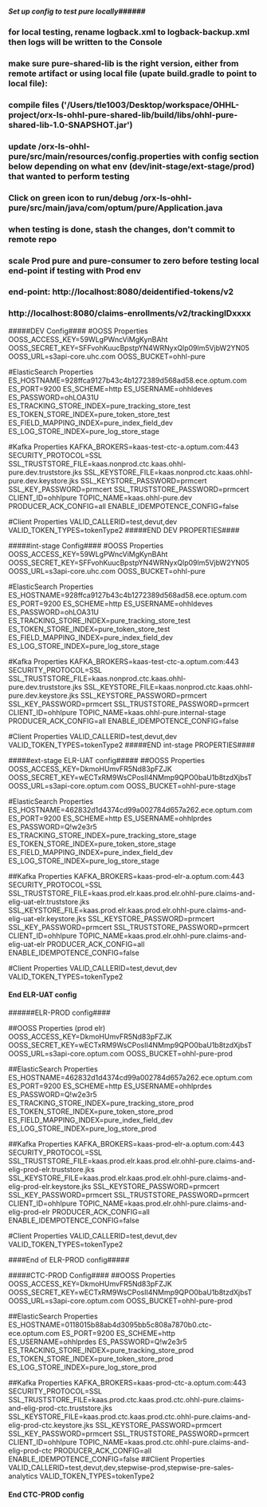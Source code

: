 ##### Set up config to test pure locally######

### for local testing, rename logback.xml to logback-backup.xml then logs will be written to the Console
### make sure pure-shared-lib is the right version, either from remote artifact or using local file (upate build.gradle to point to local file):
### compile files ('/Users/tle1003/Desktop/workspace/OHHL-project/orx-ls-ohhl-pure-shared-lib/build/libs/ohhl-pure-shared-lib-1.0-SNAPSHOT.jar')
### update /orx-ls-ohhl-pure/src/main/resources/config.properties with config section below depending on what env (dev/init-stage/ext-stage/prod) that wanted to perform testing
### Click on green icon to run/debug /orx-ls-ohhl-pure/src/main/java/com/optum/pure/Application.java
### when testing is done, stash the changes, don't commit to remote repo
### scale Prod pure and pure-consumer to zero before testing local end-point if testing with Prod env
### end-point: http://localhost:8080/deidentified-tokens/v2
### http://localhost:8080/claims-enrollments/v2/trackingIDxxxx

#####DEV Config####
#OOSS Properties
OOSS_ACCESS_KEY=59WLgPWncViMgKynBAht
OOSS_SECRET_KEY=SFFvohKuucBpstpYN4WRNyxQlp09lm5VjbW2YN05
OOSS_URL=s3api-core.uhc.com
OOSS_BUCKET=ohhl-pure

#ElasticSearch Properties
ES_HOSTNAME=928ffca9127b43c4b1272389d568ad58.ece.optum.com
ES_PORT=9200
ES_SCHEME=http
ES_USERNAME=ohhldeves
ES_PASSWORD=ohLOA31U
ES_TRACKING_STORE_INDEX=pure_tracking_store_test
ES_TOKEN_STORE_INDEX=pure_token_store_test
ES_FIELD_MAPPING_INDEX=pure_index_field_dev
ES_LOG_STORE_INDEX=pure_log_store_stage

#Kafka Properties
KAFKA_BROKERS=kaas-test-ctc-a.optum.com:443
SECURITY_PROTOCOL=SSL
SSL_TRUSTSTORE_FILE=kaas.nonprod.ctc.kaas.ohhl-pure.dev.truststore.jks
SSL_KEYSTORE_FILE=kaas.nonprod.ctc.kaas.ohhl-pure.dev.keystore.jks
SSL_KEYSTORE_PASSWORD=prmcert
SSL_KEY_PASSWORD=prmcert
SSL_TRUSTSTORE_PASSWORD=prmcert
CLIENT_ID=ohhlpure
TOPIC_NAME=kaas.ohhl-pure.dev
PRODUCER_ACK_CONFIG=all
ENABLE_IDEMPOTENCE_CONFIG=false

#Client Properties
VALID_CALLERID=test,devut,dev
VALID_TOKEN_TYPES=tokenType2
#####END DEV PROPERTIES####

#####int-stage Config####
#OOSS Properties
OOSS_ACCESS_KEY=59WLgPWncViMgKynBAht
OOSS_SECRET_KEY=SFFvohKuucBpstpYN4WRNyxQlp09lm5VjbW2YN05
OOSS_URL=s3api-core.uhc.com
OOSS_BUCKET=ohhl-pure

#ElasticSearch Properties
ES_HOSTNAME=928ffca9127b43c4b1272389d568ad58.ece.optum.com
ES_PORT=9200
ES_SCHEME=http
ES_USERNAME=ohhldeves
ES_PASSWORD=ohLOA31U
ES_TRACKING_STORE_INDEX=pure_tracking_store_test
ES_TOKEN_STORE_INDEX=pure_token_store_test
ES_FIELD_MAPPING_INDEX=pure_index_field_dev
ES_LOG_STORE_INDEX=pure_log_store_stage

#Kafka Properties
KAFKA_BROKERS=kaas-test-ctc-a.optum.com:443
SECURITY_PROTOCOL=SSL
SSL_TRUSTSTORE_FILE=kaas.nonprod.ctc.kaas.ohhl-pure.dev.truststore.jks
SSL_KEYSTORE_FILE=kaas.nonprod.ctc.kaas.ohhl-pure.dev.keystore.jks
SSL_KEYSTORE_PASSWORD=prmcert
SSL_KEY_PASSWORD=prmcert
SSL_TRUSTSTORE_PASSWORD=prmcert
CLIENT_ID=ohhlpure
TOPIC_NAME=kaas.ohhl-pure.internal-stage
PRODUCER_ACK_CONFIG=all
ENABLE_IDEMPOTENCE_CONFIG=false

#Client Properties
VALID_CALLERID=test,devut,dev
VALID_TOKEN_TYPES=tokenType2
#####END int-stage PROPERTIES####

#####ext-stage ELR-UAT config#####
##OOSS Properties
OOSS_ACCESS_KEY=DkmoHUmvFR5Nd83pFZJK
OOSS_SECRET_KEY=wECTxRM9WsCPosII4NMmp9QPO0baU1b8tzdXjbsT
OOSS_URL=s3api-core.optum.com
OOSS_BUCKET=ohhl-pure-stage

#ElasticSearch Properties
ES_HOSTNAME=462832d1d4374cd99a002784d657a262.ece.optum.com
ES_PORT=9200
ES_SCHEME=http
ES_USERNAME=ohhlprdes
ES_PASSWORD=Q!w2e3r5
ES_TRACKING_STORE_INDEX=pure_tracking_store_stage
ES_TOKEN_STORE_INDEX=pure_token_store_stage
ES_FIELD_MAPPING_INDEX=pure_index_field_dev
ES_LOG_STORE_INDEX=pure_log_store_stage

##Kafka Properties
KAFKA_BROKERS=kaas-prod-elr-a.optum.com:443
SECURITY_PROTOCOL=SSL
SSL_TRUSTSTORE_FILE=kaas.prod.elr.kaas.prod.elr.ohhl-pure.claims-and-elig-uat-elr.truststore.jks
SSL_KEYSTORE_FILE=kaas.prod.elr.kaas.prod.elr.ohhl-pure.claims-and-elig-uat-elr.keystore.jks
SSL_KEYSTORE_PASSWORD=prmcert
SSL_KEY_PASSWORD=prmcert
SSL_TRUSTSTORE_PASSWORD=prmcert
CLIENT_ID=ohhlpure
TOPIC_NAME=kaas.prod.elr.ohhl-pure.claims-and-elig-uat-elr
PRODUCER_ACK_CONFIG=all
ENABLE_IDEMPOTENCE_CONFIG=false

#Client Properties
VALID_CALLERID=test,devut,dev
VALID_TOKEN_TYPES=tokenType2
#### End ELR-UAT config

######ELR-PROD config####

##OOSS Properties (prod elr)
OOSS_ACCESS_KEY=DkmoHUmvFR5Nd83pFZJK
OOSS_SECRET_KEY=wECTxRM9WsCPosII4NMmp9QPO0baU1b8tzdXjbsT
OOSS_URL=s3api-core.optum.com
OOSS_BUCKET=ohhl-pure-prod

##ElasticSearch Properties
ES_HOSTNAME=462832d1d4374cd99a002784d657a262.ece.optum.com
ES_PORT=9200
ES_SCHEME=http
ES_USERNAME=ohhlprdes
ES_PASSWORD=Q!w2e3r5
ES_TRACKING_STORE_INDEX=pure_tracking_store_prod
ES_TOKEN_STORE_INDEX=pure_token_store_prod
ES_FIELD_MAPPING_INDEX=pure_index_field_dev
ES_LOG_STORE_INDEX=pure_log_store_prod

##Kafka Properties
KAFKA_BROKERS=kaas-prod-elr-a.optum.com:443
SECURITY_PROTOCOL=SSL
SSL_TRUSTSTORE_FILE=kaas.prod.elr.kaas.prod.elr.ohhl-pure.claims-and-elig-prod-elr.truststore.jks
SSL_KEYSTORE_FILE=kaas.prod.elr.kaas.prod.elr.ohhl-pure.claims-and-elig-prod-elr.keystore.jks
SSL_KEYSTORE_PASSWORD=prmcert
SSL_KEY_PASSWORD=prmcert
SSL_TRUSTSTORE_PASSWORD=prmcert
CLIENT_ID=ohhlpure
TOPIC_NAME=kaas.prod.elr.ohhl-pure.claims-and-elig-prod-elr
PRODUCER_ACK_CONFIG=all
ENABLE_IDEMPOTENCE_CONFIG=false

#Client Properties
VALID_CALLERID=test,devut,dev
VALID_TOKEN_TYPES=tokenType2

####End of ELR-PROD config#####

#####CTC-PROD Config####
##OOSS Properties
OOSS_ACCESS_KEY=DkmoHUmvFR5Nd83pFZJK
OOSS_SECRET_KEY=wECTxRM9WsCPosII4NMmp9QPO0baU1b8tzdXjbsT
OOSS_URL=s3api-core.optum.com
OOSS_BUCKET=ohhl-pure-prod

##ElasticSearch Properties
ES_HOSTNAME=0118015b88ab4d3095bb5c808a7870b0.ctc-ece.optum.com
ES_PORT=9200
ES_SCHEME=http
ES_USERNAME=ohhlprdes
ES_PASSWORD=Q!w2e3r5
ES_TRACKING_STORE_INDEX=pure_tracking_store_prod
ES_TOKEN_STORE_INDEX=pure_token_store_prod
ES_LOG_STORE_INDEX=pure_log_store_prod

##Kafka Properties
KAFKA_BROKERS=kaas-prod-ctc-a.optum.com:443
SECURITY_PROTOCOL=SSL
SSL_TRUSTSTORE_FILE=kaas.prod.ctc.kaas.prod.ctc.ohhl-pure.claims-and-elig-prod-ctc.truststore.jks
SSL_KEYSTORE_FILE=kaas.prod.ctc.kaas.prod.ctc.ohhl-pure.claims-and-elig-prod-ctc.keystore.jks
SSL_KEYSTORE_PASSWORD=prmcert
SSL_KEY_PASSWORD=prmcert
SSL_TRUSTSTORE_PASSWORD=prmcert
CLIENT_ID=ohhlpure
TOPIC_NAME=kaas.prod.ctc.ohhl-pure.claims-and-elig-prod-ctc
PRODUCER_ACK_CONFIG=all
ENABLE_IDEMPOTENCE_CONFIG=false
##Client Properties
VALID_CALLERID=test,devut,dev,stepwise-prod,stepwise-pre-sales-analytics
VALID_TOKEN_TYPES=tokenType2
#### End CTC-PROD config
